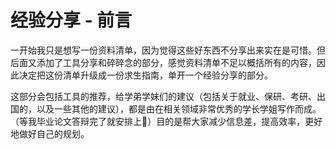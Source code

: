 # 经验分享 - 前言

一开始我只是想写一份资料清单，因为觉得这些好东西不分享出来实在是可惜。但后面又添加了工具分享和碎碎念的部分，感觉资料清单不足以概括所有的内容，因此决定把这份清单升级成一份求生指南，单开一个经验分享的部分。

这部分会包括工具的推荐，给学弟学妹们的建议（包括关于就业、保研、考研、出国的，以及一些其他的建议），都是由在相关领域非常优秀的学长学姐写作而成。（等我毕业论文答辩完了就安排上👊）目的是帮大家减少信息差，提高效率，更好地做好自己的规划。